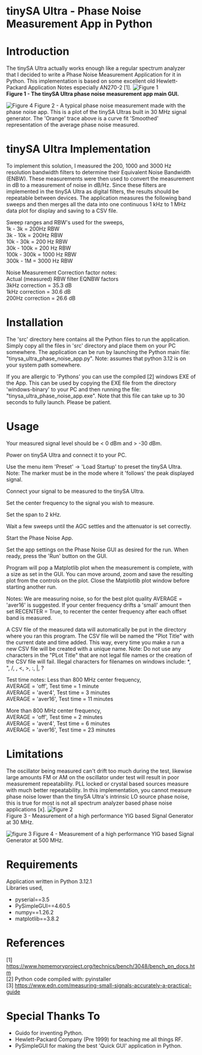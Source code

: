 # tinySA Ultra - Phase Noise Measurement App in Python
 
# Introduction
The tinySA Ultra actually works enough like a regular spectrum analyzer that I decided to write a Phase Noise Measurement Application for it in Python. This implementation is based on some excellent old Hewlett-Packard Application Notes especially AN270-2 [1].
![Figure 1](https://github.com/Hagtronics/tinySA-Ultra-Phase-Noise/blob/main/docs/pn_figure1.PNG?raw=true)   
**Figure 1 - The tinySA Ultra phase noise measurement app main GUI.**  

![Figure 4](https://github.com/Hagtronics/tinySA-Ultra-Phase-Noise/blob/main/docs/pn_figure4.PNG?raw=true)
Figure 2 - A typical phase noise measurement made with the phase noise app. This is a plot of the tinySA Ultras built in 30 MHz signal generator. The 'Orange' trace above is a curve fit 'Smoothed' representation of the average phase noise measured.  
# tinySA Ultra Implementation
To implement this solution, I measured the 200, 1000 and 3000 Hz resolution bandwidth filters to determine their Equivalent Noise Bandwidth (ENBW). These measurements were then used to convert the measurement in dB to a measurement of noise in dB/Hz. Since these filters are implemented in the tinySA Ultra as digital filters, the results should be repeatable between devices. The application measures the following band sweeps and then merges all the data into one continuous 1 kHz to 1 MHz data plot for display and saving to a CSV file.    
   
Sweep ranges and RBW's used for the sweeps,  
1k - 3k       = 200Hz RBW  
3k - 10k      = 200Hz RBW  
10k - 30k     = 200 Hz RBW  
30k - 100k    = 200 Hz RBW  
100k - 300k   = 1000 Hz RBW  
300k - 1M     = 3000 Hz RBW  
  
Noise Measurement Correction factor notes:  
Actual (measured) RBW filter EQNBW factors  
3kHz correction = 35.3 dB  
1kHz correction = 30.6 dB  
200Hz correction = 26.6 dB  
# Installation
The 'src' directory here contains all the Python files to run the application. Simply copy all the files in 'src' directory and place them on your PC somewhere. The application can be run by launching the Python main file: "tinysa_ultra_phase_noise_app.py". Note: assumes that python 3.12 is on your system path somewhere.

If you are allergic to 'Pythons' you can use the compiled [2] windows EXE of the App. This can be used by copying the EXE file from the directory 'windows-binary' to your PC and then running the file: "tinysa_ultra_phase_noise_app.exe". Note that this file can take up to 30 seconds to fully launch. Please be patient.
# Usage
   Your measured signal level should be < 0 dBm and > -30 dBm. 
   
   Power on tinySA Ultra and connect it to your PC.
   
   Use the menu item 'Preset' -> 'Load Startup' to preset the tinySA Ultra. Note: The marker must be in the mode where it 'follows' the peak displayed signal.
   
   Connect your signal to be measured to the tinySA Ultra. 
   
   Set the center frequency to the signal you wish to measure. 
   
   Set the span to 2 kHz. 
   
   Wait a few sweeps until the AGC settles and the attenuator is set correctly. 
   
   Start the Phase Noise App.
   
   Set the app settings on the Phase Noise GUI as desired for the run. 
   When ready, press the 'Run' button on the GUI. 
   
   Program will pop a Matplotlib plot when the measurement is complete, with a size as set in the GUI. You can move around, zoom and save the resulting plot from the controls on the plot.
   Close the Matplotlib plot window before starting another run. 
  
 Notes:
   We are measuring noise, so for the best plot quality AVERAGE = 'aver16' is suggested. 
   If your center frequency drifts a 'small' amount then set RECENTER = True, 
   to recenter the center frequency after each offset band is measured. 
   
   A CSV file of the measured data will automatically be put in the directory where you ran 
   this program. The CSV file will be named the "Plot Title" with the current date and time added. 
   This way, every time you make a run a new CSV file will be created with a unique name. Note: Do not use any characters in the "PLot Title" that are not legal file names or the creation of the CSV file will fail. Illegal characters for filenames on windows include: *, ", /, \, <, >, :, |, ?
  
 Test time notes:
   Less than 800 MHz center frequency,  
    AVERAGE = 'off', Test time = 1 minute  
    AVERAGE = 'aver4', Test time = 3 minutes  
    AVERAGE = 'aver16', Test time = 11 minutes  
    
   More than 800 MHz center frequency,  
    AVERAGE = 'off', Test time = 2 minutes  
    AVERAGE = 'aver4', Test time = 6 minutes  
    AVERAGE = 'aver16', Test time = 23 minutes  
# Limitations 
The oscillator being measured can't drift too much during the test, likewise large amounts FM or AM on the oscillator under test will result in poor measurement repeatability. PLL locked or crystal based sources measure with much better repeatability. In this implementation, you cannot measure phase noise lower than the tinySA Ultra's intrinsic LO source phase noise, this is true for most is not all spectrum analyzer based phase noise applications [x].
![figure 2](https://github.com/Hagtronics/tinySA-Ultra-Phase-Noise/blob/main/docs/pn_figure2.PNG?raw=true)  
Figure 3 - Measurement of a high performance YIG based Signal Generator at 30 MHz. 

![figure 3](https://github.com/Hagtronics/tinySA-Ultra-Phase-Noise/blob/main/docs/pn_figure3.PNG?raw=true)
Figure 4 - Measurement of a high performance YIG based Signal Generator at 500 MHz.   
# Requirements
Application written in Python 3.12.1  
Libraries used,  
  * pyserial==3.5
  * PySimpleGUI==4.60.5
  * numpy==1.26.2
  * matplotlib==3.8.2
# References
[1] https://www.hpmemoryproject.org/technics/bench/3048/bench_pn_docs.htm  
[2] Python code compiled with: pyinstaller  
[3] https://www.edn.com/measuring-small-signals-accurately-a-practical-guide   
# Special Thanks To
* Guido for inventing Python.
* Hewlett-Packard Company (Pre 1999) for teaching me all things RF.
* PySimpleGUI for making the best 'Quick GUI' application in Python.
